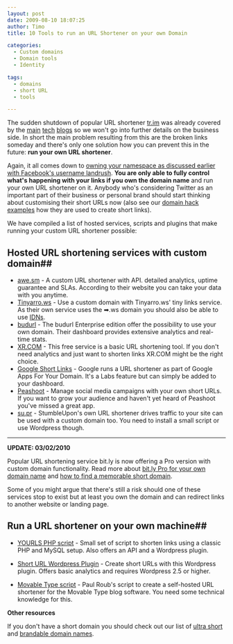```yaml
---
layout: post
date: 2009-08-10 18:07:25
author: Timo
title: 10 Tools to run an URL Shortener on your own Domain

categories:
  - Custom domains
  - Domain tools
  - Identity

tags:
  - domains
  - short URL
  - tools

---
```


The sudden shutdown of popular URL shortener [tr.im](http://tr.im "tr.im URL shortener") was already covered by the [main](http://mashable.com/2009/08/09/trim-shuts-down/ "tr.im on Mashable") [tech](http://archived.link/http://www.techcrunch.com/2009/08/09/trim-throws-in-the-towel/ "tr.im on Techcrunch") [blogs](http://www.readwriteweb.com/archives/twitter_hammers_nail_in_coffin_for_trim.php "tr.im on ReadWriteWeb") so we won't go into further details on the business side. In short the main problem resulting from this are the broken links someday and there's only one solution how you can prevent this in the future: **run your own URL shortener**.

Again, it all comes down to [owning your namespace as discussed earlier with Facebook's username landrush](http://blog.iwantmyname.com/2009/06/i-want-my-name-or-how-you-can-own-your-online-identity-with-domains.html "Own your identity"). **You are only able to fully control what's happening with your links if you own the domain name** and run your own URL shortener on it. Anybody who's considering Twitter as an important part of their business or personal brand should start thinking about customising their short URLs now (also see our [domain hack examples](http://blog.iwantmyname.com/2009/05/how-to-find-a-domain-hack.html "How to find a domain hack") how they are used to create short links).

We have compiled a list of hosted services, scripts and plugins that make running your custom URL shortener possible:

## Hosted URL shortening services with custom domain##

* [awe.sm](https://iwantmyname.com/features/applications/custom-domain-apps/url-shortener/awe.sm-hosted-url-shortening-service "awe.sm URL shortener") - A custom URL shortener with API. detailed analytics, uptime guarantee and SLAs. According to their website you can take your data with you anytime.
* [Tinyarro.ws](http://tinyarro.ws "Tinyarrows URL shortening service") - Use a custom domain with Tinyarro.ws' tiny links service. As their own service uses the ➡.ws domain you should also be able to use [IDNs](https://iwantmyname.com/idns/search-register-internationalised-domain-names "Virtual Keyboard IDN search and registration").
* [budurl](http://budurl.com/ "URL shrinker budurl") - The budurl Enterprise edition offer the possibility to use your own domain. Their dashboard provides extensive analytics and real-time stats.
* [XR.COM](http://archived.link/http://blog.xr.com/2009/04/your-own-domain-xr-your-very-own-tiny.html "xr.com - Your own URL shortener") - This free service is a basic URL shortening tool. If you don't need analytics and just want to shorten links XR.COM might be the right choice.
* [Google Short Links](http://www.google.com/enterprise/marketplace/viewListing?productListingId=5143210+6352879591152674960 "Google Short Links") - Google runs a URL shortener as part of Google Apps For Your Domain. It's a Labs feature but can simply be added to your dashboard.
* [Peashoot](http://archived.link/http://peashootapp.com/ "Peashoot App - Twitter Marketing") - Manage social media campaigns with your own short URLs. If you want to grow your audience and haven't yet heard of Peashoot you've missed a great app.
* [su.pr](http://archived.link/http://www.stumbleupon.com/developers/Supr:Short_URLs_on_your_own_domain/ "su.pr - short URLs on your own domain") - StumbleUpon's own URL shortener drives traffic to your site can be used with a custom domain too. You need to install a small script or use Wordpress though.

***

**UPDATE: 03/02/2010**

Popular URL shortening service bit.ly is now offering a Pro version with custom domain functionality. Read more about [bit.ly Pro for your own domain name](https://iwantmyname.com/services/url-shortener/bit.ly-pro-custom-domain-short-url-forwarding-service) and [how to find a memorable short domain](http://blog.iwantmyname.com/2010/02/buy-short-domain-name-bitly-pro-custom-url-shortener.html).

Some of you might argue that there's still a risk should one of these services stop to exist but at least you own the domain and can redirect links to another website or landing page.

## Run a URL shortener on your own machine##

* [YOURLS PHP script](http://yourls.org/ "YOURLS - Your Own URL Shortener") - Small set of script to shorten links using a classic PHP and MySQL setup. Also offers an API and a Wordpress plugin.

* [Short URL Wordpress Plugin](http://wordpress.org/extend/plugins/short-url-plugin/ "Short URL Wordpress Plugin") - Create short URLs with this Wordpress plugin. Offers basic analytics and requires Wordpress 2.5 or higher.

* [Movable Type script](http://roub.net/blahg/archives/2009/07/rolling-your-ow.html "Movable Type Short URLs") - Paul Roub's script to create a self-hosted URL shortener for the Movable Type blog software. You need some technical knowledge for this.

**Other resources**

If you don't have a short domain you should check out our list of [ultra short](http://blog.iwantmyname.com/2009/04/list-of-available-ultra-short-2-letter-domain-names.html "Ultra short domains") and [brandable domain names](http://blog.iwantmyname.com/2009/04/brandable-domain-list-for-short-url.html "Brandable domain names").
